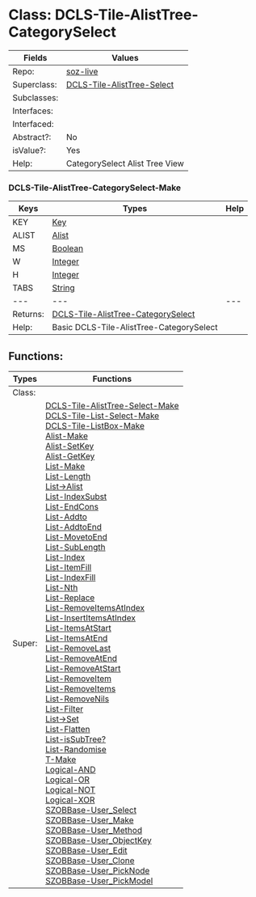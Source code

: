 
# Class:	DCLS-Tile-AlistTree-CategorySelect

| Fields | Values |
| --------- | --------- |
| Repo: | [soz-live](/repos/soz-live.html) |
| Superclass: | [DCLS-Tile-AlistTree-Select](DCLS-Tile-AlistTree-Select.html) |
| Subclasses: |  |
| Interfaces: |  |
| Interfaced: |  |
| Abstract?: | No |
| isValue?: | Yes |
| Help: | CategorySelect Alist Tree View |

### DCLS-Tile-AlistTree-CategorySelect-Make

| Keys | Types | Help |
| --------- | --------- | --------- |
| KEY | [Key](Key.html) |  |
| ALIST | [Alist](Alist.html) |  |
| MS | [Boolean](Boolean.html) |  |
| W | [Integer](Integer.html) |  |
| H | [Integer](Integer.html) |  |
| TABS | [String](String.html) |  |
| --- | --- | --- |
| Returns: | [DCLS-Tile-AlistTree-CategorySelect](DCLS-Tile-AlistTree-CategorySelect.html) |
| Help: | Basic DCLS-Tile-AlistTree-CategorySelect |


## Functions:

| Types | Functions |
| --------- | --------- |
| Class: |  |
| Super: | [DCLS-Tile-AlistTree-Select-Make](DCLS-Tile-AlistTree-Select.html) <br> [DCLS-Tile-List-Select-Make](DCLS-Tile-List-Select.html) <br> [DCLS-Tile-ListBox-Make](DCLS-Tile-ListBox.html) <br> [Alist-Make](Alist.html) <br> [Alist-SetKey](Alist.html) <br> [Alist-GetKey](Alist.html) <br> [List-Make](List.html) <br> [List-Length](List.html) <br> [List->Alist](List.html) <br> [List-IndexSubst](List.html) <br> [List-EndCons](List.html) <br> [List-Addto](List.html) <br> [List-AddtoEnd](List.html) <br> [List-MovetoEnd](List.html) <br> [List-SubLength](List.html) <br> [List-Index](List.html) <br> [List-ItemFill](List.html) <br> [List-IndexFill](List.html) <br> [List-Nth](List.html) <br> [List-Replace](List.html) <br> [List-RemoveItemsAtIndex](List.html) <br> [List-InsertItemsAtIndex](List.html) <br> [List-ItemsAtStart](List.html) <br> [List-ItemsAtEnd](List.html) <br> [List-RemoveLast](List.html) <br> [List-RemoveAtEnd](List.html) <br> [List-RemoveAtStart](List.html) <br> [List-RemoveItem](List.html) <br> [List-RemoveItems](List.html) <br> [List-RemoveNils](List.html) <br> [List-Filter](List.html) <br> [List->Set](List.html) <br> [List-Flatten](List.html) <br> [List-isSubTree?](List.html) <br> [List-Randomise](List.html) <br> [T-Make](T.html) <br> [Logical-AND](Logical.html) <br> [Logical-OR](Logical.html) <br> [Logical-NOT](Logical.html) <br> [Logical-XOR](Logical.html) <br> [SZOBBase-User_Select](SZOBBase.html) <br> [SZOBBase-User_Make](SZOBBase.html) <br> [SZOBBase-User_Method](SZOBBase.html) <br> [SZOBBase-User_ObjectKey](SZOBBase.html) <br> [SZOBBase-User_Edit](SZOBBase.html) <br> [SZOBBase-User_Clone](SZOBBase.html) <br> [SZOBBase-User_PickNode](SZOBBase.html) <br> [SZOBBase-User_PickModel](SZOBBase.html) |


